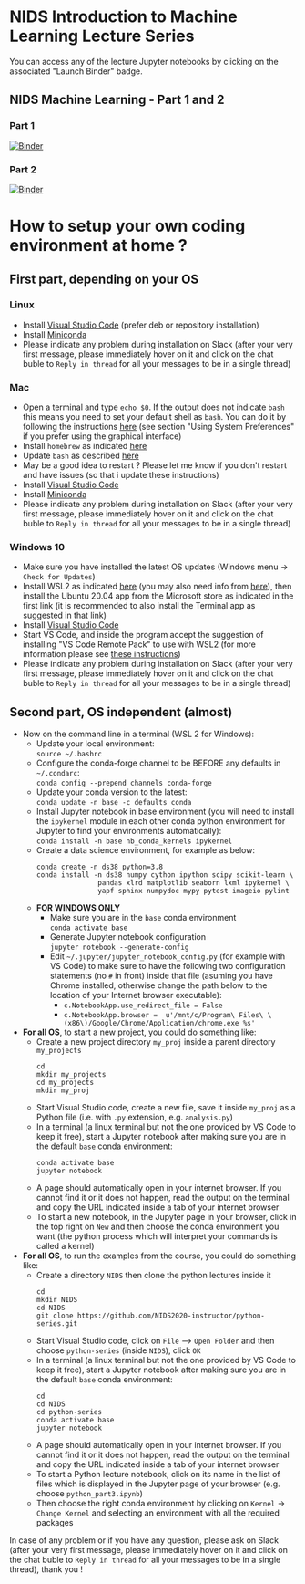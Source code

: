 # NIDS Introduction to Machine Learning Lecture Series

You can access any of the lecture Jupyter notebooks by clicking on the associated "Launch Binder" badge.

## NIDS Machine Learning - Part 1 and 2

### Part 1
[![Binder](https://mybinder.org/badge_logo.svg)](https://mybinder.org/v2/gh/NIDS2020-instructor/machinelearning-series/HEAD?filepath=ml_part1.ipynb)

### Part 2
[![Binder](https://mybinder.org/badge_logo.svg)](https://mybinder.org/v2/gh/NIDS2020-instructor/machinelearning-series/HEAD?filepath=ml_part2.ipynb)

# How to setup your own coding environment at home ?

## First part, depending on your OS

### Linux

* Install [Visual Studio Code](https://code.visualstudio.com/docs/setup/linux) (prefer deb or repository installation)
* Install [Miniconda](https://docs.conda.io/projects/conda/en/latest/user-guide/install/linux.html)
* Please indicate any problem during installation on Slack (after your very first message, please immediately hover on it and click on the chat buble to `Reply in thread` for  all your messages to be in a single thread)

### Mac
* Open a terminal and type `echo $0`. If the output does not indicate `bash` this means you need to set your default shell as `bash`. You can do it by following the instructions [here](https://www.howtogeek.com/444596/how-to-change-the-default-shell-to-bash-in-macos-catalina/#:~:text=From%20System%20Preferences&text=Hold%20the%20Ctrl%20key%2C%20click,OK%E2%80%9D%20to%20save%20your%20changes.) (see section "Using System Preferences" if you prefer using the graphical interface)
* Install `homebrew` as indicated [here](https://brew.sh/)
* Update `bash` as described [here](https://itnext.io/upgrading-bash-on-macos-7138bd1066ba)
* May be a good idea to restart ? Please let me know if you don't restart and have issues (so that i update these instructions)
* Install [Visual Studio Code](https://code.visualstudio.com/docs/setup/mac)
* Install [Miniconda](https://docs.conda.io/projects/conda/en/latest/user-guide/install/macos.html)
* Please indicate any problem during installation on Slack (after your very first message, please immediately hover on it and click on the chat buble to `Reply in thread` for  all your messages to be in a single thread)

### Windows 10
* Make sure you have installed the latest OS updates (Windows menu -> `Check for Updates`)
* Install WSL2 as indicated [here](https://docs.microsoft.com/en-us/windows/wsl/install-win10) (you may also need info from [here](https://codefellows.github.io/setup-guide/windows/)), then install the Ubuntu 20.04 app from the Microsoft store as indicated in the first link (it is recommended to also install the Terminal app as suggested in that link)
* Install [Visual Studio Code](https://code.visualstudio.com/docs/setup/windows) 
* Start VS Code, and inside the program accept the suggestion of installing "VS Code Remote Pack" to use with WSL2 (for more information please see [these instructions](https://code.visualstudio.com/docs/remote/wsl))
* Please indicate any problem during installation on Slack (after your very first message, please immediately hover on it and click on the chat buble to `Reply in thread` for  all your messages to be in a single thread)

## Second part, OS independent (almost)

* Now on the command line in a terminal (WSL 2 for Windows):
  * Update your local environment:  
  `source ~/.bashrc`
  * Configure the conda-forge channel to be BEFORE any defaults in `~/.condarc`:  
  `conda config --prepend channels conda-forge`
  * Update your conda version to the latest:  
  `conda update -n base -c defaults conda`
  * Install Jupyter notebook in base environment (you will need to install the `ipykernel` module in each other conda python environment for Jupyter to find your environments automatically):  
  `conda install -n base nb_conda_kernels ipykernel`
  * Create a data science environment, for example as below:  
    ```
    conda create -n ds38 python=3.8
    conda install -n ds38 numpy cython ipython scipy scikit-learn \
                   pandas xlrd matplotlib seaborn lxml ipykernel \
                   yapf sphinx numpydoc mypy pytest imageio pylint
    ```
  * **FOR WINDOWS ONLY**
    * Make sure you are in the `base` conda environment  
    `conda activate base`
    * Generate Jupyter notebook configuration  
    `jupyter notebook --generate-config`
    * Edit `~/.jupyter/jupyter_notebook_config.py` (for example with VS Code) to make sure to have the following two configuration statements (no `#` in front) inside that file (asuming you have Chrome installed, otherwise change the path below to the location of your Internet browser executable): 
      * `c.NotebookApp.use_redirect_file = False`
      * `c.NotebookApp.browser =  u'/mnt/c/Program\ Files\ \(x86\)/Google/Chrome/Application/chrome.exe %s'`
* **For all OS**, to start a new project, you could do something like:
  * Create a new project directory `my_proj` inside a parent directory `my_projects`
    ```
    cd
    mkdir my_projects
    cd my_projects
    mkdir my_proj
    ```
  * Start Visual Studio code, create a new file, save it inside `my_proj` as a Python file (i.e. with `.py` extension, e.g. `analysis.py`)
  * In a terminal (a linux terminal but not the one provided by VS Code to keep it free), start a Jupyter notebook after making sure you are in the default `base` conda environment:
    ```
    conda activate base
    jupyter notebook
    ```
  * A page should automatically open in your internet browser. If you cannot find it or it does not happen, read the output on the terminal and copy the URL indicated inside a tab of your internet browser
  * To start a new notebook, in the Jupyter page in your browser, click in the top right on `New` and then choose the conda environment you want (the python process which will interpret your commands is called a kernel)
* **For all OS**, to run the examples from the course, you could do something like:
  * Create a directory `NIDS` then clone the python lectures inside it
    ```
    cd
    mkdir NIDS
    cd NIDS
    git clone https://github.com/NIDS2020-instructor/python-series.git
    ```
  * Start Visual Studio code, click on `File` --> `Open Folder` and then choose `python-series` (inside `NIDS`), click `OK`
  * In a terminal (a linux terminal but not the one provided by VS Code to keep it free), start a Jupyter notebook after making sure you are in the default `base` conda environment:
    ```
    cd
    cd NIDS
    cd python-series
    conda activate base
    jupyter notebook
    ```
  * A page should automatically open in your internet browser. If you cannot find it or it does not happen, read the output on the terminal and copy the URL indicated inside a tab of your internet browser
  * To start a Python lecture notebook, click on its name in the list of files which is displayed in the Jupyter page of your browser (e.g. choose `python_part3.ipynb`)
  * Then choose the right conda environment by clicking on `Kernel` -> `Change Kernel` and selecting an environment with all the required packages 

In case of any problem or if you have any question, please ask on Slack (after your very first message, please immediately hover on it and click on the chat buble to `Reply in thread` for  all your messages to be in a single thread), thank you !